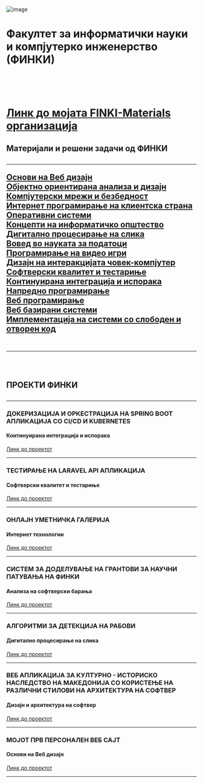 ![image](https://github.com/user-attachments/assets/354bc31f-1352-47e6-8901-f11573d615d6)
<br>
<h1>Факултет за информатички науки и компјутерко инженерство (ФИНКИ)<h1/>
<br>
<br>
<a href="https://github.com/orgs/FINKI-Materials/repositories">Линк до мојата FINKI-Materials организација</a><br>
<h2>Материјали и решени задачи од ФИНКИ<h2/><hr>
<a href="https://github.com/FINKI-Materials/WD">Основи на Веб дизајн</a><br>
<a href="https://github.com/FINKI-Materials/OOAID">Објектно ориентирана анализа и дизајн</a><br>
<a href="https://github.com/FINKI-Materials/KMB">Компјутерски мрежи и безбедност</a><br>
<a href="https://github.com/FINKI-Materials/IPKS">Интернет програмирање на клиентска страна</a><br>
<a href="https://github.com/FINKI-Materials/OS">Оперативни системи</a><br>
<a href="https://github.com/FINKI-Materials/KNIO">Концепти на информатичко општество</a><br>
<a href="https://github.com/FINKI-Materials/DPNS">Дигитално процесирање на слика</a><br>
<a href="https://github.com/FINKI-Materials/VNP">Вовед во науката за податоци</a><br>
<a href="https://github.com/FINKI-Materials/PNVI">Програмирање на видео игри</a><br>
<a href="https://github.com/FINKI-Materials/DNICK">Дизајн на интеракцијата човек-компјутер</a><br>
<a href="https://github.com/FINKI-Materials/SKIT">Софтверски квалитет и тестариње</a><br>
<a href="https://github.com/FINKI-Materials/KIII">Континуирана интеграција и испорака</a><br>
<a href="https://github.com/FINKI-Materials/NP">Напредно програмирање</a><br>
<a href="https://github.com/FINKI-Materials/WP">Веб програмирање</a><br>
<a href="https://github.com/FINKI-Materials/WBS">Веб базирани системи</a><br>
<a href="https://github.com/FINKI-Materials/ISSOK">Имплементација на системи со слободен и отворен код</a><br>
<br><hr><br>
<h2>ПРОЕКТИ ФИНКИ<h2/><hr>
<h3>ДОКЕРИЗАЦИЈА И ОРКЕСТРАЦИЈА НА SPRING BOOT АПЛИКАЦИЈА СО CI/CD И KUBERNETES</h3>
<h4>Континуирана интеграција и испорака</h4>
<a href="https://github.com/ristov663/Project_KIII">Линк до проектот</a>
<br><hr>
<h3>ТЕСТИРАЊЕ НА LARAVEL API АПЛИКАЦИЈА</h3>
<h4>Софтверски квалитет и тестариње</h4>
<a href="https://github.com/ristov663/Project_SKIT">Линк до проектот</a>
<br><hr>
<h3>ОНЛАЈН УМЕТНИЧКА ГАЛЕРИЈА</h3>
<h4>Интернет технологии</h4>
<a href="https://github.com/ristov663/Project_IT">Линк до проектот</a>
<br><hr>
<h3>СИСТЕМ ЗА ДОДЕЛУВАЊЕ НА ГРАНТОВИ ЗА НАУЧНИ ПАТУВАЊА НА ФИНКИ</h3>
<h4>Анализа на софтверски барања</h4>
<a href="https://github.com/ristov663/Project_ANSB">Линк до проектот</a>
<br><hr>
<h3>АЛГОРИТМИ ЗА ДЕТЕКЦИЈА НА РАБОВИ</h3>
<h4>Дигитално процесирање на слика</h4>
<a href="https://github.com/ristov663/Project_DPNS">Линк до проектот</a>
<br><hr>
<h3>ВЕБ АПЛИКАЦИЈА ЗА КУЛТУРНО - ИСТОРИСКО НАСЛЕДСТВО НА МАКЕДОНИЈА СО КОРИСТЕЊЕ НА РАЗЛИЧНИ СТИЛОВИ НА АРХИТЕКТУРА НА СОФТВЕР</h3>
<h4>Дизајн и архитектура на софтвер</h4>
<a href="https://github.com/ristov663/Project_DIANS">Линк до проектот</a>
<br><hr>
<h3>МОЈОТ ПРВ ПЕРСОНАЛЕН ВЕБ САЈТ</h3>
<h4>Основи на Веб дизајн</h4>
<a href="https://github.com/FINKI-Materials/WD">Линк до проектот</a>
<br><hr>

